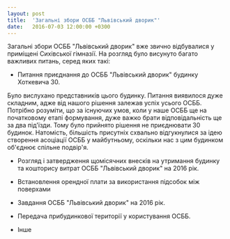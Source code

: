 ```yaml
---
layout: post
title:  'Загальні збори ОСББ "Львівський дворик"'
date:   2016-07-03 12:00:00 +0300
---
```

Загальні збори ОСББ "Львівський дворик" вже звично відбувалися у приміщені Сихівської гімназії.
На розгляд було висунуто багато важливих питань, серед яких такі:

+ Питання приєднання до ОСББ "Львівський дворик" будинку Хоткевича 30.

Було вислухано представників цього будинку. Питання виявилося дуже складним, 
адже від нашого рішення залежав успіх усього ОСББ. Потрібно розуміти, що за існуючих умов, коли у наше
ОСББ ще на початковому етапі формування, дуже важко брати відповідальність ще за два під'їзди.
Тому було прийнято рішення не приєднювати 30 будинок. Натомість, більшість присутніх схвально відгукнулися за ідею 
створення асоціації ОСББ у майбутньому, оскільки нас з цим будинком об'єднює спільне подвір'я.

+ Розгляд і затвердження щомісячних внесків на утримання будинку та кошторису витрат ОСББ "Львівський дворик" на 2016 рік.

+ Встановлення орендної плати за використання підсобок між поверхами

+ Завдання ОСББ "Львівський дворик" на 2016 рік.

+ Передача прибудинкової території у користування ОСББ.

+ Інше
